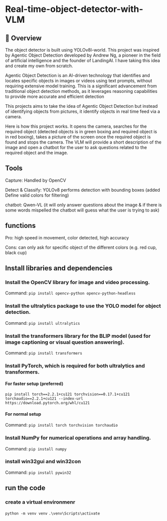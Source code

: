 # Real-time-object-detector-with-VLM

## 🎯 Overview
The object detector is built using YOLOv8l-world. This project was inspired by Agentic Object Detection developed by Andrew Ng, a pioneer in the field of artificial intelligence and the founder of LandingAI. I have taking this idea and create my own from scratch.

Agentic Object Detection is an AI-driven technology that identifies and locates specific objects in images or videos using text prompts, without requiring extensive model training. This is a significant advancement from traditional object detection methods, as it leverages reasoning capabilities to provide more accurate and efficient detection

This projects aims to take the idea of Agentic Object Detection but instead of identifying objects from pictures, it identify objects in real time feed via a camera.

Here is how this project works. It opens the camera, searches for the required object (detected objects is in green boxing and required object is in red boxing), takes a picture of the screen once the required object is found and stops the camera. The VLM will provide a short description of the image and open a chatbot for the user to ask questions related to the required object and the image.

## Tools
Capture: Handled by OpenCV

Detect & Classify: YOLOv8 performs detection with bounding boxes (added Define valid colors for filtering)

chatbot: Qwen-VL (it will only answer questions about the image & if there is some words mispelled the chatbot will guess what the user is trying to ask)

## functions
Pro: high speed in movement, color detected, high accuracy

Cons: can only ask for specific object of the different colors (e.g. red cup, black cup)

## Install libraries and dependencies 

### Install the OpenCV library for image and video processing.
Command: `pip install opencv-python opencv-python-headless`

### Install the ultralytics package to use the YOLO model for object detection.
Command: `pip install ultralytics`

### Install the transformers library for the BLIP model (used for image captioning or visual question answering).
Command: `pip install transformers`

### Install PyTorch, which is required for both ultralytics and transformers.
#### For faster setup (preferred)
`pip install torch==2.2.1+cu121 torchvision==0.17.1+cu121 torchaudio==2.2.1+cu121 --index-url https://download.pytorch.org/whl/cu121`

#### For normal setup
Command: `pip install torch torchvision torchaudio`

### Install NumPy for numerical operations and array handling.
Command: `pip install numpy`

### install win32gui and win32con
Command: `pip install pywin32`

## run the code
### create a virtual environmenr
`python -m venv venv`
`.\venv\Scripts\activate`
